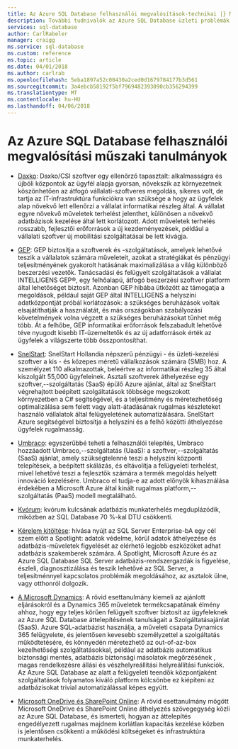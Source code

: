 ```yaml
---
title: Az Azure SQL Database felhasználói megvalósítások-technikai |} Microsoft Docs
description: További tudnivalók az Azure SQL Database üzleti problémák megoldására ügyfél implementatons vonatkozó technikai részleteket
services: sql-database
author: CarlRabeler
manager: craigg
ms.service: sql-database
ms.custom: reference
ms.topic: article
ms.date: 04/01/2018
ms.author: carlrab
ms.openlocfilehash: 5eba1897a52c00430a2ced0d1679784177b3d561
ms.sourcegitcommit: 3a4ebcb58192f5bf7969482393090cb356294399
ms.translationtype: MT
ms.contentlocale: hu-HU
ms.lasthandoff: 04/06/2018
---
```

# <a name="azure-sql-database-customer-implementation-technical-studies"></a>Az Azure SQL Database felhasználói megvalósítási műszaki tanulmányok

- [Daxko](sql-database-implementation-daxko.md): Daxko/CSI szoftver egy ellenőrző tapasztalt: alkalmasságra és újbóli központok az ügyfél alapja gyorsan, növekszik az környezetnek köszönhetően az átfogó vállalati-szoftveres megoldás, sikeres volt, de tartja az IT-infrastruktúra funkciókra van szüksége a hogy az ügyfelek alap növekvő lett ellenőrzi a vállalat informatikai részleg által. A vállalat egyre növekvő műveletek terhelést jelenthet, különösen a növekvő adatbázisok kezelése által lett korlátozott. Adott műveletek terhelés rosszabb, fejlesztői erőforrások a új kezdeményezések, például a vállalati szoftver új mobilitási szolgáltatásai be lett kivágja.

- [GEP](sql-database-implementation-gep.md): GEP biztosítja a szoftverek és -szolgáltatások, amelyek lehetővé teszik a vállalatok számára műveleteit, azokat a stratégiákat és pénzügyi teljesítményének gyakorolt hatásának maximalizálása a világ különböző beszerzési vezetők. Tanácsadási és felügyelt szolgáltatások a vállalat INTELLIGENS GEP®, egy felhőalapú, átfogó beszerzési szoftver platform által lehetőséget biztosít. Azonban GEP hibába ütközött az támogatja a megoldások, például saját GEP által INTELLIGENS a helyszíni adatközpontját próbál korlátozások: a szükséges beruházások voltak elsajátíthatják a használatát, és más országokban szabályozási követelmények volna végzett a szükséges beruházásokat tűnhet még több. Át a felhőbe, GEP informatikai erőforrások felszabadult lehetővé téve nyugodt kisebb IT-üzemeltetők és az új adatforrások érték az ügyfelek a világszerte több összpontosíthat.

- [SnelStart](sql-database-implementation-snelstart.md): SnelStart Hollandia népszerű pénzügyi - és üzleti-kezelési szoftver a kis - és közepes méretű vállalkozások számára (SMB) hoz. A személyzet 110 alkalmazottak, beleértve az informatikai részleg 35 által kiszolgált 55,000 ügyfeleinek. Asztali szoftverek áthelyezése egy szoftver,--szolgáltatás (SaaS) épülő Azure ajánlat, által az SnelStart végrehajtott beépített szolgáltatások többsége megszokott környezetben a C# segítségével, és a teljesítmény és méretezhetőség optimalizálása sem felett vagy alatt-átadásának rugalmas készleteket használó vállalatok által felügyeletének automatizálására. SnelStart Azure segítségével biztosítja a helyszíni és a felhő közötti áthelyezése ügyfelek rugalmasság.

- [Umbraco](sql-database-implementation-umbraco.md): egyszerűbbé teheti a felhasználói telepítés, Umbraco hozzáadott Umbraco,--szolgáltatás (UaaS): a szoftver,--szolgáltatás (SaaS) ajánlat, amely szükségtelenné teszi a helyszíni központi telepítések, a beépített skálázás, és eltávolítja a felügyeleti terhelést, mivel lehetővé teszi a fejlesztők számára a termék megoldás helyett innováció kezelésére. Umbraco el tudja-e az adott előnyök kihasználása érdekében a Microsoft Azure által kínált rugalmas platform,--szolgáltatás (PaaS) modell megtalálható.

- [Kvórum](https://customers.microsoft.com/story/quorum-doubles-key-databases-workload-while-lowering-dtu-with-sql-database): kvórum kulcsának adatbázis munkaterhelés megduplázódik, miközben az SQL Database 70 %-kal DTU csökkenti.

- [Kérelem kitöltése](https://customers.microsoft.com/story/quest): hívása nyújt az SQL Server Enterprise-bA egy cél szem előtt a Spotlight: adatok védelme, körül adatok áthelyezése és adatbázis-műveletek figyelését az elérhető legjobb eszközöket adhat adatbázis szakemberek számára. A Spotlight, Microsoft Azure és az Azure SQL Database SQL Server adatbázis-rendszergazdák is figyelése, észleli, diagnosztizálása és teszik lehetővé az SQL Server, a teljesítménnyel kapcsolatos problémák megoldásához, az asztalok ülne, vagy otthonról dolgozik.

- [A Microsoft Dynamics](https://customers.microsoft.com/story/dynamics365operationsproductteam): A rövid esettanulmány kiemeli az ajánlott eljárásokról és a Dynamics 365 műveletek termékcsapatának élmény ahhoz, hogy egy teljes körűen felügyelt szoftver biztosít az ügyfeleknek az Azure SQL Database áttelepítésének tanulságait a Szolgáltatásajánlat (SaaS). Azure SQL-adatbázist használja, a műveleti csapata Dynamics 365 felügyelete, és jelentősen kevesebb személyzettel a szolgáltatás működtetésére, és könnyedén méretezhető az out-of-az-box kezelhetőségi szolgáltatásokkal, például az adatbázis automatikus biztonsági mentés, adatbázis biztonsági másolatok megőrzésének , magas rendelkezésre állási és vészhelyreállítási helyreállítási funkciók. Az Azure SQL Database az alatt a felügyeleti teendők központjaként szolgáltatások folyamatos kiváló platform kölcsönbe ez kiépíteni az adatbázisokat trivial automatizálással képes együtt.

- [Microsoft OneDrive és SharePoint Online](https://customers.microsoft.com/story/microsoft-azure-sql-database-dicrete-manufacturing-united-states): A rövid esettanulmány mögött Microsoft OneDrive és SharePoint Online áthelyezés szövegegység közli az Azure SQL Database, és ismerteti, hogyan az áttelepítés engedélyezett rugalmas majdnem korlátlan kapacitás kezelése közben is jelentősen csökkenti a működési költségeket és infrastruktúra munkaterhelés.
